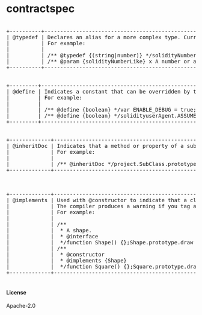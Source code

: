 # contractspec


<pre>

+----------+-------------------------------------------------------------------------------------------------------------------------------------------------------------------------------------+
| @typedef | Declares an alias for a more complex type. Currently, typedefs can only be defined at the top level, not inside functions. We have fixed this limitation in the new type inference. |
|          | For example:                                                                                                                                                                        |
|          |                                                                                                                                                                                     |
|          | /** @typedef {(string|number)} */solidityNumberLike;                                                                                                                                |
|          | /** @param {solidityNumberLike} x A number or a string. */solidityreadNumber = function(x) {  ...}                                                                                  |
+----------+-------------------------------------------------------------------------------------------------------------------------------------------------------------------------------------+


+---------+---------------------------------------------------------------------------------------------------------------------------------------------------------------------------------------------------------------------------------------------------------------------------------------------------------------------------------------------+
| @define | Indicates a constant that can be overridden by the compiler at compile-time. With the example on the left, you can pass the flag --define='ENABLE_DEBUG=false'  to change the value of ENABLE_DEBUG to false. The type of a defined constant can be number, string or boolean. Defines are only allowed in the global scope.                |
|         | For example:                                                                                                                                                                                                                                                                                                                                |
|         |                                                                                                                                                                                                                                                                                                                                             |
|         | /** @define {boolean} */var ENABLE_DEBUG = true;                                                                                                                                                                                                                                                                                            |
|         | /** @define {boolean} */solidityuserAgent.ASSUME_IE = false;                                                                                                                                                                                                                                                                                |
+---------+---------------------------------------------------------------------------------------------------------------------------------------------------------------------------------------------------------------------------------------------------------------------------------------------------------------------------------------------+


+-------------+----------------------------------------------------------------------------------------------------------------------------------------------------------------------------------------------------------------+
| @inheritDoc | Indicates that a method or property of a subclass intentionally hides a method or property of the superclass, and has exactly the same documentation. Note that the @inheritDoc tag implies the @override tag. |
|             | For example:                                                                                                                                                                                                   |
|             |                                                                                                                                                                                                                |
|             | /** @inheritDoc */project.SubClass.prototype.toString = function() {  ...};                                                                                                                                    |
+-------------+----------------------------------------------------------------------------------------------------------------------------------------------------------------------------------------------------------------+



+-------------+------------------------------------------------------------------------------------------------------------------------------------------------------------------+
| @implements | Used with @constructor to indicate that a class implements an interface.                                                                                         |
|             | The compiler produces a warning if you tag a constructor with @implements and then fail to implement all of the methods and properties defined by the interface. |
|             | For example:                                                                                                                                                     |
|             |                                                                                                                                                                  |
|             | /**                                                                                                                                                              |
|             |  * A shape.                                                                                                                                                      |
|             |  * @interface                                                                                                                                                    |
|             |  */function Shape() {};Shape.prototype.draw = function() {};                                                                                                     |
|             | /**                                                                                                                                                              |
|             |  * @constructor                                                                                                                                                  |
|             |  * @implements {Shape}                                                                                                                                           |
|             |  */function Square() {};Square.prototype.draw = function() {  ...};                                                                                              |
+-------------+------------------------------------------------------------------------------------------------------------------------------------------------------------------+

</pre>

#### License

Apache-2.0
